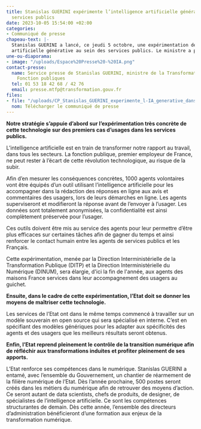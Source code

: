 ```yaml
---
title: Stanislas GUERINI expérimente l’intelligence artificielle générative dans les
  services publics
date: 2023-10-05 15:54:00 +02:00
categories:
- Communiqué de presse
chapeau-text: |-
  Stanislas GUERINI a lancé, ce jeudi 5 octobre, une expérimentation de l’intelligence
  artificielle générative au sein des services publics. Le ministre a présenté sa stratégie pour anticiper et accompagner le déploiement de l’intelligence artificielle dans la fonction publique, dans la continuité de la stratégie nationale pour l’intelligence artificielle et du comité de l’intelligence artificielle générative installé par la Première ministre. Ce comité aura notamment vocation à éclairer notre politique sur l’usage de l’intelligence artificielle dans les services publics.
une-ou-diaporama:
- image: "/uploads/Espace%20Presse%20-%20IA.png"
contact-presse:
  name: Service presse de Stanislas GUERINI, ministre de la Transformation et de la
    Fonction publiques
  tel: 01 53 18 42 68 / 42 76
  email: presse.mtfp@transformation.gouv.fr
files:
- file: "/uploads/CP_Stanislas_GUERINI_experimente_l-IA_generative_dans_les_services_publics.pdf"
  nom: Télécharger le communiqué de presse
---
```


**Notre stratégie s’appuie d’abord sur l’expérimentation très concrète de cette
technologie sur des premiers cas d’usages dans les services publics.**

L’intelligence artificielle est en train de transformer notre rapport au travail, dans tous les secteurs. La fonction publique, premier employeur de France, ne peut rester à l’écart de cette révolution technologique, au risque de la subir.

Afin d’en mesurer les conséquences concrètes, 1000 agents volontaires vont être équipés d’un outil utilisant l’intelligence artificielle pour les accompagner dans la rédaction des réponses en ligne aux avis et commentaires des usagers, lors de leurs démarches en ligne. Les agents superviseront et modifieront la réponse avant de l’envoyer à l’usager. Les données sont totalement anonymisées, la confidentialité est ainsi complètement préservée pour l’usager.

Ces outils doivent être mis au service des agents pour leur permettre d’être plus
efficaces sur certaines tâches afin de gagner du temps et ainsi renforcer le contact
humain entre les agents de services publics et les Français.

Cette expérimentation, menée par la Direction Interministérielle de la Transformation
Publique (DITP) et la Direction Interministérielle du Numérique (DINUM), sera élargie, d'ici la fin de l'année, aux agents des maisons France services dans leur accompagnement des usagers au guichet.

**Ensuite, dans le cadre de cette expérimentation, l’Etat doit se donner les moyens de maîtriser cette technologie.**

Les services de l’Etat ont dans le même temps commencé à travailler sur un modèle
souverain en open source qui sera spécialisé en interne. C’est en spécifiant des
modèles génériques pour les adapter aux spécificités des agents et des usagers que les meilleurs résultats seront obtenus.

**Enfin, l’Etat reprend pleinement le contrôle de la transition numérique afin de
réfléchir aux transformations induites et profiter pleinement de ses apports.**

L’Etat renforce ses compétences dans le numérique. Stanislas GUERINI a entamé, avec
l’ensemble du Gouvernement, un chantier de réarmement de la filière numérique de l’Etat. Dès l’année prochaine, 500 postes seront créés dans les métiers du numérique afin de retrouver des moyens d’action. Ce seront autant de data scientists, chefs de produits, de designer, de spécialistes de l’intelligence artificielle. Ce sont les compétences structurantes de demain. Dès cette année, l’ensemble des directeurs d’administration bénéficieront d’une formation aux enjeux de la transformation numérique.